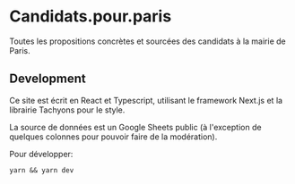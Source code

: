 # Candidats.pour.paris

Toutes les propositions concrètes et sourcées des candidats à la mairie de Paris.

## Development

Ce site est écrit en React et Typescript, utilisant le framework Next.js et la librairie Tachyons pour le style.

La source de données est un Google Sheets public (à l'exception de quelques colonnes pour pouvoir faire de la modération).

Pour développer:

```
yarn && yarn dev
```
